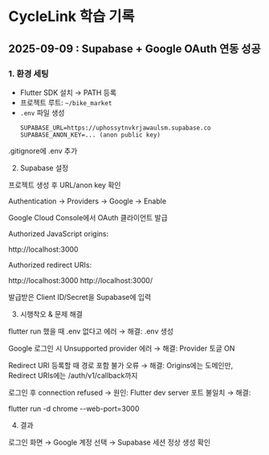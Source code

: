 # CycleLink 학습 기록

## 2025-09-09 : Supabase + Google OAuth 연동 성공

### 1. 환경 세팅
- Flutter SDK 설치 → PATH 등록
- 프로젝트 루트: `~/bike_market`
- `.env` 파일 생성
  ```env
  SUPABASE_URL=https://uphossytnvkrjawaulsm.supabase.co
  SUPABASE_ANON_KEY=... (anon public key)

.gitignore에 .env 추가

2. Supabase 설정

프로젝트 생성 후 URL/anon key 확인

Authentication → Providers → Google → Enable

Google Cloud Console에서 OAuth 클라이언트 발급

Authorized JavaScript origins:

http://localhost:3000


Authorized redirect URIs:

http://localhost:3000
http://localhost:3000/


발급받은 Client ID/Secret을 Supabase에 입력

3. 시행착오 & 문제 해결

flutter run 했을 때 .env 없다고 에러
→ 해결: .env 생성

Google 로그인 시 Unsupported provider 에러
→ 해결: Provider 토글 ON

Redirect URI 등록할 때 경로 포함 불가 오류
→ 해결: Origins에는 도메인만, Redirect URIs에는 /auth/v1/callback까지

로그인 후 connection refused
→ 원인: Flutter dev server 포트 불일치
→ 해결:

flutter run -d chrome --web-port=3000

4. 결과

로그인 화면 → Google 계정 선택 → Supabase 세션 정상 생성 확인
